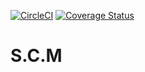 [![CircleCI](https://circleci.com/gh/KMaina/S.C.M.svg?style=svg)](https://circleci.com/gh/KMaina/S.C.M)
[![Coverage Status](https://coveralls.io/repos/github/KMaina/S.C.M/badge.svg?branch=master)](https://coveralls.io/github/KMaina/S.C.M?branch=master)
# S.C.M

